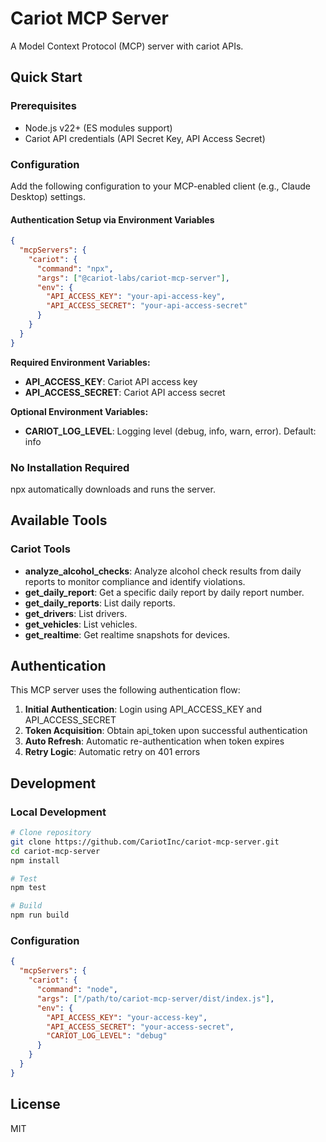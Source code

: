 # Cariot MCP Server

A Model Context Protocol (MCP) server with cariot APIs.

## Quick Start

### Prerequisites

- Node.js v22+ (ES modules support)
- Cariot API credentials (API Secret Key, API Access Secret)

### Configuration


Add the following configuration to your MCP-enabled client (e.g., Claude Desktop) settings.


#### Authentication Setup via Environment Variables

```json
{
  "mcpServers": {
    "cariot": {
      "command": "npx",
      "args": ["@cariot-labs/cariot-mcp-server"],
      "env": {
        "API_ACCESS_KEY": "your-api-access-key",
        "API_ACCESS_SECRET": "your-api-access-secret"
      }
    }
  }
}
```

**Required Environment Variables:**

- **API_ACCESS_KEY**: Cariot API access key
- **API_ACCESS_SECRET**: Cariot API access secret

**Optional Environment Variables:**

- **CARIOT_LOG_LEVEL**: Logging level (debug, info, warn, error). Default: info

### No Installation Required

npx automatically downloads and runs the server.

## Available Tools

### Cariot Tools

- **analyze_alcohol_checks**: Analyze alcohol check results from daily reports to monitor compliance and identify violations.
- **get_daily_report**: Get a specific daily report by daily report number.
- **get_daily_reports**: List daily reports.
- **get_drivers**: List drivers.
- **get_vehicles**: List vehicles.
- **get_realtime**: Get realtime snapshots for devices.

## Authentication

This MCP server uses the following authentication flow:

1. **Initial Authentication**: Login using API_ACCESS_KEY and API_ACCESS_SECRET
2. **Token Acquisition**: Obtain api_token upon successful authentication
3. **Auto Refresh**: Automatic re-authentication when token expires
4. **Retry Logic**: Automatic retry on 401 errors

## Development

### Local Development

```bash
# Clone repository
git clone https://github.com/CariotInc/cariot-mcp-server.git
cd cariot-mcp-server
npm install

# Test
npm test

# Build
npm run build
```

### Configuration

```json
{
  "mcpServers": {
    "cariot": {
      "command": "node",
      "args": ["/path/to/cariot-mcp-server/dist/index.js"],
      "env": {
        "API_ACCESS_KEY": "your-access-key",
        "API_ACCESS_SECRET": "your-access-secret",
        "CARIOT_LOG_LEVEL": "debug"
      }
    }
  }
}
```

## License

MIT
